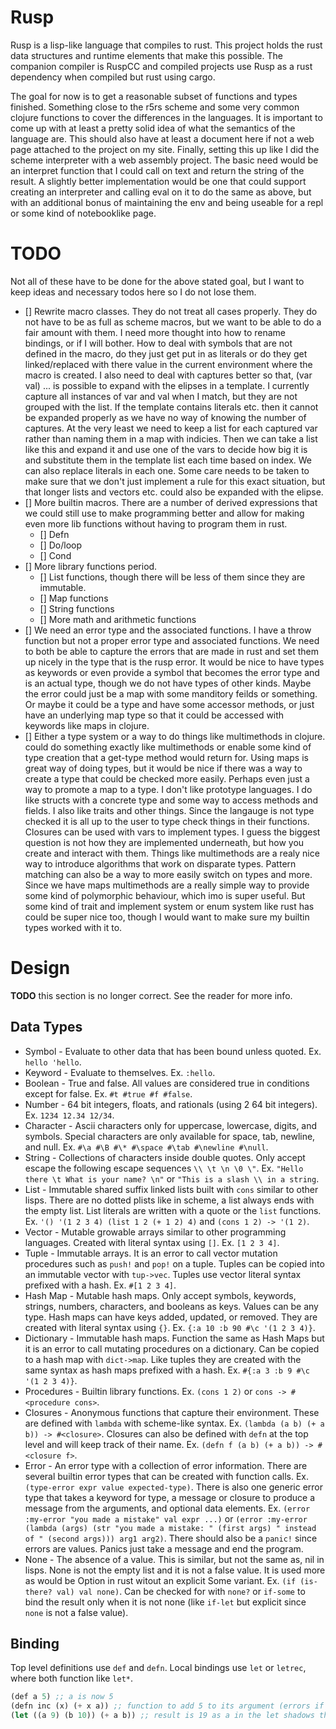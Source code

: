 # Rusp

Rusp is a lisp-like language that compiles to rust. This project holds the
rust data structures and runtime elements that make this possible. The companion
compiler is RuspCC and compiled projects use Rusp as a rust dependency when
compiled but rust using cargo.

The goal for now is to get a reasonable subset of functions and types finished.
Something close to the r5rs scheme and some very common clojure functions to
cover the differences in the languages. It is important to come up with at least
a pretty solid idea of what the semantics of the language are. This should also
have at least a document here if not a web page attached to the project on my
site. Finally, setting this up like I did the scheme interpreter with a web
assembly project. The basic need would be an interpret function that I could
call on text and return the string of the result. A slightly better implementation
would be one that could support creating an interpreter and calling eval on
it to do the same as above, but with an additional bonus of maintaining the env
and being useable for a repl or some kind of notebooklike page.


# TODO

Not all of these have to be done for the above stated goal, but I want to keep
ideas and necessary todos here so I do not lose them.

- [] Rewrite macro classes. They do not treat all cases properly. They do not
     have to be as full as scheme macros, but we want to be able to do a fair
     amount with them. I need more thought into how to rename bindings, or if
     I will bother. How to deal with symbols that are not defined in the macro,
     do they just get put in as literals or do they get linked/replaced with
     there value in the current environment where the macro is created. I also
     need to deal with captures better so that, (var val) ... is possible to
     expand with the elipses in a template. I currently capture all instances
     of var and val when I match, but they are not grouped with the list. If the
     template contains literals etc. then it cannot be expanded properly as we
     have no way of knowing the number of captures. At the very least we need
     to keep a list for each captured var rather than naming them in a map with
     indicies. Then we can take a list like this and expand it and use one
     of the vars to decide how big it is and substitute them in the template list
     each time based on index. We can also replace literals in each one. Some
     care needs to be taken to make sure that we don't just implement a rule for
     this exact situation, but that longer lists and vectors etc. could also be
     expanded with the elipse.
- [] More builtin macros. There are a number of derived expressions that we could
     still use to make programming better and allow for making even more lib
     functions without having to program them in rust.
     - [] Defn
     - [] Do/loop
     - [] Cond
- [] More library functions period.
     - [] List functions, though there will be less of them since they are
          immutable.
     - [] Map functions
     - [] String functions
     - [] More math and arithmetic functions
- [] We need an error type and the associated functions. I have a throw function
     but not a proper error type and associated functions. We need to both be
     able to capture the errors that are made in rust and set them up nicely in
     the type that is the rusp error. It would be nice to have types as keywords
     or even provide a symbol that becomes the error type and is an actual type,
     though we do not have types of other kinds. Maybe the error could just
     be a map with some manditory feilds or something. Or maybe it could be a
     type and have some accessor methods, or just have an underlying map type
     so that it could be accessed with keywords like maps in clojure.
- [] Either a type system or a way to do things like multimethods in clojure.
     could do something exactly like multimethods or enable some kind of type
     creation that a get-type method would return for. Using maps is great way
     of doing types, but it would be nice if there was a way to create a type
     that could be checked more easily. Perhaps even just a way to promote a
     map to a type. I don't like prototype languages. I do like structs with a
     concrete type and some way to access methods and fields. I also like traits
     and other things. Since the langauge is not type checked it is all up to the
     user to type check things in their functions. Closures can be used with vars
     to implement types. I guess the biggest question is not how they are implemented
     underneath, but how you create and interact with them. Things like
     multimethods are a realy nice way to introduce algorithms that work on
     disparate types. Pattern matching can also be a way to more easily switch
     on types and more. Since we have maps multimethods are a really simple
     way to provide some kind of polymorphic behaviour, which imo is super
     useful. But some kind of trait and implement system or enum system like
     rust has could be super nice too, though I would want to make sure my builtin
     types worked with it to.


# Design

**TODO** this section is no longer correct. See the reader for more info.

## Data Types

* Symbol - Evaluate to other data that has been bound unless quoted. Ex. `hello 'hello`.
* Keyword - Evaluate to themselves. Ex. `:hello`.
* Boolean - True and false. All values are considered true in conditions except for false. Ex. `#t #true #f #false`.
* Number - 64 bit integers, floats, and rationals (using 2 64 bit integers). Ex. `1234 12.34 12/34`.
* Character - Ascii characters only for uppercase, lowercase, digits, and symbols. Special characters are only available for space, tab, newline, and null. Ex. `#\a #\B #\* #\space #\tab #\newline #\null`.
* String - Collections of characters inside double quotes. Only accept escape the following escape sequences `\\ \t \n \0 \"`. Ex. `"Hello there \t What is your name? \n"` or `"This is a slash \\ in a string`.
* List - Immutable shared suffix linked lists built with `cons` similar to other lisps. There are no dotted plists like in scheme, a list always ends with the empty list. List literals are written with a quote or the `list` functions. Ex. `'() '(1 2 3 4) (list 1 2 (+ 1 2) 4)` and `(cons 1 2) -> '(1 2)`.
* Vector - Mutable growable arrays similar to other programming languages. Created with literal syntax using `[]`. Ex. `[1 2 3 4]`.
* Tuple - Immutable arrays. It is an error to call vector mutation procedures such as `push!` and `pop!` on a tuple. Tuples can be copied into an immutable vector with `tup->vec`. Tuples use vector literal syntax prefixed with a hash. Ex. `#[1 2 3 4]`.
* Hash Map - Mutable hash maps. Only accept symbols, keywords, strings, numbers, characters, and booleans as keys. Values can be any type. Hash maps can have keys added, updated, or removed. They are created with literal syntax using `{}`. Ex. `{:a 10 :b 90 #\c '(1 2 3 4)}`.
* Dictionary - Immutable hash maps. Function the same as Hash Maps but it is an error to call mutating procedures on a dictionary. Can be copied to a hash map with `dict->map`. Like tuples they are created with the same syntax as hash maps prefixed with a hash. Ex. `#{:a 3 :b 9 #\c '(1 2 3 4)}`.
* Procedures - Builtin library functions. Ex. `(cons 1 2)` or `cons -> #<procedure cons>`.
* Closures - Anonymous functions that capture their environment. These are defined with `lambda` with scheme-like syntax. Ex. `(lambda (a b) (+ a b)) -> #<closure>`. Closures can also be defined with `defn` at the top level and will keep track of their name. Ex. `(defn f (a b) (+ a b)) -> #<closure f>`.
* Error - An error type with a collection of error information. There are several builtin error types that can be created with function calls. Ex. `(type-error expr value expected-type)`. There is also one generic error type that takes a keyword for type, a message or closure to produce a message from the arguments, and optional data elements. Ex. `(error :my-error "you made a mistake" val expr ...)` or `(error :my-error (lambda (args) (str "you made a mistake: " (first args) " instead of " (second args))) arg1 arg2)`. There should also be a `panic!` since errors are values. Panics just take a message and end the program.
* None - The absence of a value. This is similar, but not the same as, nil in lisps. None is not the empty list and it is not a false value. It is used more as would be Option in rust witout an explicit Some variant. Ex. `(if (is-there? val) val none)`. Can be checked for with `none?` or `if-some` to bind the result only when it is not none (like `if-let` but explicit since `none` is not a false value).


## Binding

Top level definitions use `def` and `defn`. Local bindings use `let` or `letrec`,
where both function like `let*`.

```scheme
(def a 5) ;; a is now 5
(defn inc (x) (+ x a)) ;; function to add 5 to its argument (errors if x is not number?)
(let ((a 9) (b 10)) (+ a b)) ;; result is 19 as a in the let shadows the top-level a
```

